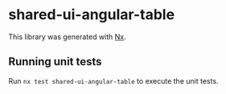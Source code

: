 # shared-ui-angular-table

This library was generated with [Nx](https://nx.dev).

## Running unit tests

Run `nx test shared-ui-angular-table` to execute the unit tests.
